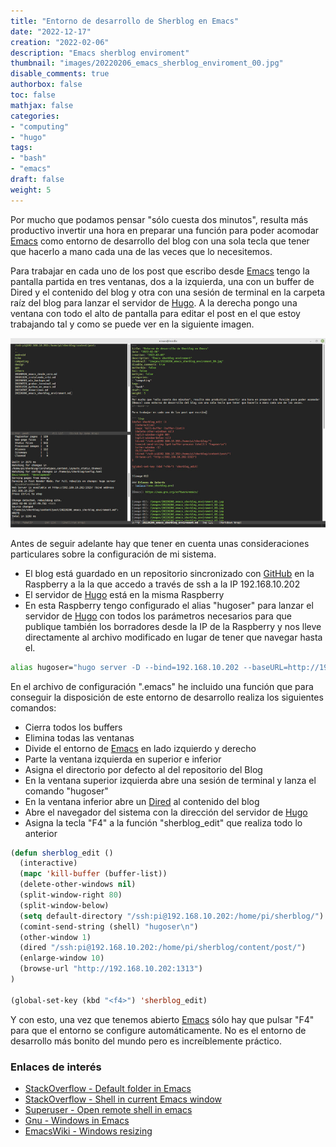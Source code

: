 ```yaml
---
title: "Entorno de desarrollo de Sherblog en Emacs"
date: "2022-12-17"
creation: "2022-02-06"
description: "Emacs sherblog enviroment"
thumbnail: "images/20220206_emacs_sherblog_enviroment_00.jpg"
disable_comments: true
authorbox: false
toc: false
mathjax: false
categories:
- "computing"
- "hugo"
tags:
- "bash"
- "emacs"
draft: false
weight: 5
---
```

Por mucho que podamos pensar "sólo cuesta dos minutos", resulta más productivo invertir una hora en preparar una función para poder acomodar [Emacs] como entorno de desarrollo del blog con una sola tecla que tener que hacerlo a mano cada una de las veces que lo necesitemos.
<!--more-->

Para trabajar en cada uno de los post que escribo desde [Emacs] tengo la pantalla partida en tres ventanas, dos a la izquierda, una con un buffer de Dired y el contenido del blog y otra con una sesión de terminal en la carpeta raíz del blog para lanzar el servidor de [Hugo]. A la derecha pongo una ventana con todo el alto de pantalla para editar el post en el que estoy trabajando tal y como se puede ver en la siguiente imagen.

![image-01]

Antes de seguir adelante hay que tener en cuenta unas consideraciones particulares sobre la configuración de mi sistema.
- El blog está guardado en un repositorio sincronizado con [GitHub] en la Raspberry a la la que accedo a través de ssh a la IP 192.168.10.202
- El servidor de [Hugo] está en la misma Raspberry
- En esta Raspberry tengo configurado el alias "hugoser" para lanzar el servidor de [Hugo] con todos los parámetros necesarios para que publique también los borradores desde la IP de la Raspberry y nos lleve directamente al archivo modificado en lugar de tener que navegar hasta el.

``` bash
alias hugoser="hugo server -D --bind=192.168.10.202 --baseURL=http://192.168.10.202:1313 --navigateToChanged
```

En el archivo de configuración ".emacs" he incluido una función que para conseguir la disposición de este entorno de desarrollo realiza los siguientes comandos:
- Cierra todos los buffers
- Elimina todas las ventanas
- Divide el entorno de [Emacs] en lado izquierdo y derecho
- Parte la ventana izquierda en superior e inferior
- Asigna el directorio por defecto al del repositorio del Blog
- En la ventana superior izquierda abre una sesión de terminal y lanza el comando "hugoser"
- En la ventana inferior abre un [Dired] al contenido del blog
- Abre el navegador del sistema con la dirección del servidor de [Hugo]
- Asigna la tecla "F4" a la función "sherblog_edit" que realiza todo lo anterior

``` lisp
(defun sherblog_edit ()
  (interactive)
  (mapc 'kill-buffer (buffer-list))
  (delete-other-windows nil)
  (split-window-right 80)
  (split-window-below)
  (setq default-directory "/ssh:pi@192.168.10.202:/home/pi/sherblog/")
  (comint-send-string (shell) "hugoser\n")
  (other-window 1)
  (dired "/ssh:pi@192.168.10.202:/home/pi/sherblog/content/post/")
  (enlarge-window 10)
  (browse-url "http://192.168.10.202:1313")
)

(global-set-key (kbd "<f4>") 'sherblog_edit)
```

Y con esto, una vez que tenemos abierto [Emacs] sólo hay que pulsar "F4" para que el entorno se configure automáticamente. No es el entorno de desarrollo más bonito del mundo pero es increíblemente práctico.

### Enlaces de interés
- [StackOverflow - Default folder in Emacs](https://stackoverflow.com/questions/60464/changing-the-default-folder-in-emacs)
- [StackOverflow - Shell in current Emacs window](https://stackoverflow.com/questions/19707018/emacs-open-another-shell-in-current-window)
- [Superuser - Open remote shell in emacs](https://superuser.com/questions/841178/directly-open-remote-shell-with-tramp-in-emacs)
- [Gnu - Windows in Emacs](https://www.gnu.org/software/emacs/manual/html_node/emacs/Windows.html)
- [EmacsWiki - Windows resizing](https://www.emacswiki.org/emacs/WindowResize#h5o-3)

[Dired]: https://www.emacswiki.org/emacs/DiredMode
[Emacs]: https://www.gnu.org/software/emacs/
[GitHub]: https://github.com
[Hugo]: https://gohugo.io


[image-01]: /images/20220206_emacs_sherblog_enviroment_01.jpg
